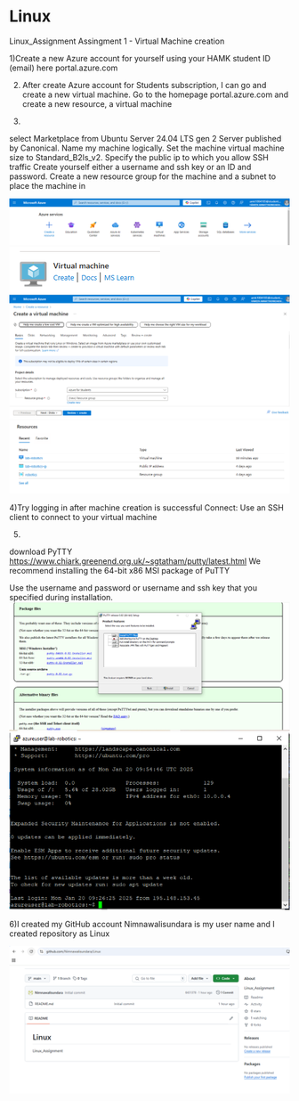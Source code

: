 # Linux
Linux_Assignment
Assingment 1 - Virtual Machine creation

1)Create a new Azure account for yourself using your HAMK student ID (email) here portal.azure.com

2) After create Azure account for Students subscription, I can go and create a new virtual machine.
   Go to the homepage portal.azure.com and create a new resource, a virtual machine

3)
select Marketplace from Ubuntu Server 24.04 LTS gen 2 Server published by Canonical. 
Name my machine logically. 
Set the machine virtual machine size to Standard_B2ls_v2. 
Specify the public ip to which you allow SSH traffic 
Create yourself either a username and ssh key or an ID and password. 
Create a new resource group for the machine and a subnet to place the machine in 

![](img/Assignment1/1.png)
![](img/Assignment1/2.png)
![](img/Assignment1/3.png)
![](img/Assignment1/4.png)

4)Try logging in after machine creation is successful Connect: Use an SSH client to connect to your virtual machine

5)
download PyTTY 
 https://www.chiark.greenend.org.uk/~sgtatham/putty/latest.html We recommend installing the 64-bit x86 MSI package of PuTTY

Use the username and password or username and ssh key that you specified during installation.
![](img/Assignment1/5.png)
![](img/Assignment1/6.png)

6)I created my GitHub account Nimnawalisundara is my user name and I created repository as Linux

![](img/Assignment1/7.png)
